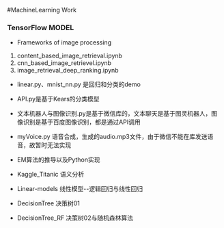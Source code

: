 #MachineLearning Work
### TensorFlow MODEL
* Frameworks of image processing
 1. content_based_image_retrieval.ipynb	
 2. cnn_based_image_retrievel.ipynb	
 3. image_retrieval_deep_ranking.ipynb

* linear.py、mnist_nn.py 是回归和分类的demo
* API.py是基于Kears的分类模型

* 文本机器人与图像识别.py是基于微信库的，文本聊天是基于图灵机器人，图像识别是基于百度图像识别，都是通过API调用
* myVoice.py 语音合成，生成的audio.mp3文件，由于微信不能在库发送语音，故暂时无法实现

* EM算法的推导以及Python实现
* Kaggle_Titanic  语义分析
* Linear-models   线性模型--逻辑回归与线性回归
* DecisionTree    决策树01
* DecisionTree_RF 决策树02与随机森林算法
